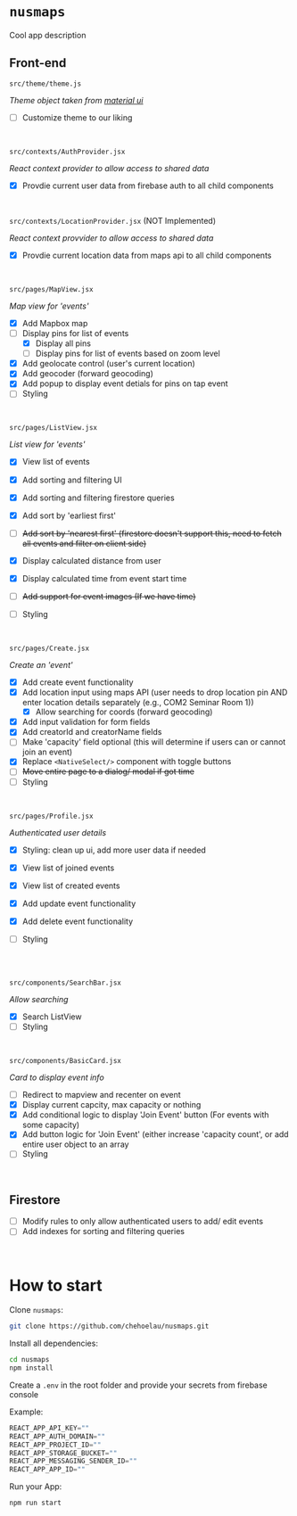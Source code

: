 # `nusmaps`
Cool app description

## Front-end

`src/theme/theme.js`

_Theme object taken from [material ui](https://mui.com/material-ui/customization/default-theme/#main-content)_
- [ ] Customize theme to our liking

<br/>

`src/contexts/AuthProvider.jsx`

_React context provider to allow access to shared data_
- [x] Provdie current user data from firebase auth to all child components

<br/>

`src/contexts/LocationProvider.jsx` (NOT Implemented)

_React context provvider to allow access to shared data_
- [x] Provdie current location data from maps api to all child components

<br/>

`src/pages/MapView.jsx`

_Map view for 'events'_
- [x] Add Mapbox map
- [ ] Display pins for list of events
  - [x] Display all pins
  - [ ] Display pins for list of events based on zoom level
- [x] Add geolocate control (user's current location)
- [x] Add geocoder (forward geocoding)
- [x] Add popup to display event detials for pins on tap event
- [ ] Styling

<br/>

`src/pages/ListView.jsx`

 _List view for 'events'_
- [x] View list of events
- [x] Add sorting and filtering UI
- [x] Add sorting and filtering firestore queries
- [x] Add sort by 'earliest first'
- [ ] ~~Add sort by 'nearest first' (firestore doesn't support this, need to fetch all events and filter on client side)~~
- [x] Display calculated distance from user
- [x] Display calculated time from event start time
- [ ] ~~Add support for event images (If we have time)~~
- [ ] Styling


<br/>

`src/pages/Create.jsx`

_Create an 'event'_
- [x] Add create event functionality
- [x] Add location input using maps API (user needs to drop location pin AND enter location details separately (e.g., COM2 Seminar Room 1))
  - [x] Allow searching for coords (forward geocoding)
- [x] Add input validation for form fields
- [x] Add creatorId and creatorName fields
- [ ] Make 'capacity' field optional (this will determine if users can or cannot join an event)
- [x] Replace `<NativeSelect/>` component with toggle buttons
- [ ] ~~Move entire page to a dialog/ modal if got time~~
- [ ] Styling

<br/>

`src/pages/Profile.jsx`

_Authenticated user details_
- [x] Styling: clean up ui, add more user data if needed
- [x] View list of joined events
- [x] View list of created events
- [x] Add update event functionality
- [x] Add delete event functionality
- [ ] Styling


<br/>

<br/>

`src/components/SearchBar.jsx`

_Allow searching_

- [X] Search ListView
- [ ] Styling

<br/>

`src/components/BasicCard.jsx`

_Card to display event info_

- [ ] Redirect to mapview and recenter on event
- [X] Display current capcity, max capacity or nothing
- [X] Add conditional logic to display 'Join Event' button (For events with some capacity)
- [X] Add button logic for 'Join Event' (either increase 'capacity count', or add entire user object to an array
- [ ] Styling

<br/>

## Firestore
- [ ] Modify rules to only allow authenticated users to add/ edit events
- [ ] Add indexes for sorting and filtering queries

<br/>

# How to start

Clone `nusmaps`:

```sh
git clone https://github.com/chehoelau/nusmaps.git
```

Install all dependencies:

```sh
cd nusmaps
npm install
```

Create a `.env` in the root folder and provide your secrets from firebase console

Example:

```jsx
REACT_APP_API_KEY=""
REACT_APP_AUTH_DOMAIN=""
REACT_APP_PROJECT_ID=""
REACT_APP_STORAGE_BUCKET=""
REACT_APP_MESSAGING_SENDER_ID=""
REACT_APP_APP_ID=""
```

Run your App:

```sh
npm run start
```

